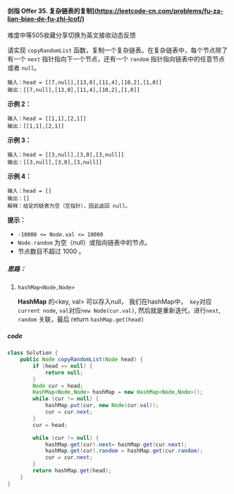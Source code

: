 

#### 剑指 Offer 35. 复杂链表的复制](https://leetcode-cn.com/problems/fu-za-lian-biao-de-fu-zhi-lcof/)

难度中等505收藏分享切换为英文接收动态反馈

请实现 `copyRandomList` 函数，复制一个复杂链表。在复杂链表中，每个节点除了有一个 `next` 指针指向下一个节点，还有一个 `random` 指针指向链表中的任意节点或者 `null`。

 



```
输入：head = [[7,null],[13,0],[11,4],[10,2],[1,0]]
输出：[[7,null],[13,0],[11,4],[10,2],[1,0]]
```

**示例 2：**

```
输入：head = [[1,1],[2,1]]
输出：[[1,1],[2,1]]
```

**示例 3：**

```
输入：head = [[3,null],[3,0],[3,null]]
输出：[[3,null],[3,0],[3,null]]
```

**示例 4：**

```
输入：head = []
输出：[]
解释：给定的链表为空（空指针），因此返回 null。
```

 

**提示：**

- `-10000 <= Node.val <= 10000`
- `Node.random` 为空（null）或指向链表中的节点。
- 节点数目不超过 1000 。





##### 思路：

1. `hashMap<Node,Node>`

   **HashMap** 的<key, val> 可以存入null， 我们在hashMap中，` key`对应`current node`, `val`对应`new Node(cur.val)`, 然后就是重新迭代，进行`next`, `random` 关联，最后 return `hashMap.get(head)`



##### code

```java
class Solution {
    public Node copyRandomList(Node head) {
        if (head == null) {
            return null;
        }
        Node cur = head;
        HashMap<Node,Node> hashMap = new HashMap<Node,Node>();  
        while (cur != null) {
            hashMap.put(cur, new Node(cur.val));
            cur = cur.next;
        }
        cur = head;

        while (cur != null) {
            hashMap.get(cur).next= hashMap.get(cur.next);
            hashMap.get(cur).random = hashMap.get(cur.random);
            cur = cur.next;
        }
        return hashMap.get(head);
    }
}
```

